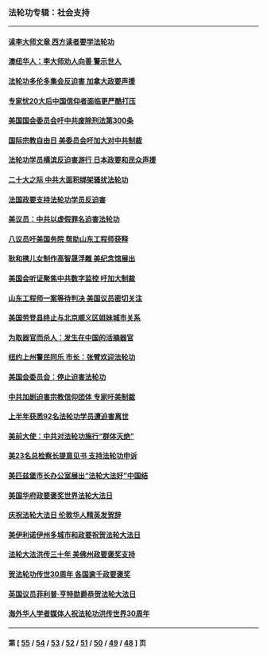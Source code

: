 ### 法轮功专辑：社会支持
---
#### [读李大师文章 西方读者要学法轮功](../../pages/nf4386/n13925142.md?02140430) 
#### [澳纽华人：李大师劝人向善 警示世人](../../pages/nf4386/n13924146.md?02140430) 
#### [法轮功多伦多集会反迫害 加拿大政要声援](../../pages/nf4386/n13881303.md?02140430) 
#### [专家忧20大后中国信仰者面临更严酷打压](../../pages/nf4386/n13874993.md?02140430) 
#### [美国国会委员会吁中共废除刑法第300条](../../pages/nf4386/n13868121.md?02140430) 
#### [国际宗教自由日 美委员会吁加大对中共制裁](../../pages/nf4386/n13855021.md?02140430) 
#### [法轮功学员横滨反迫害游行 日本政要和民众声援](../../pages/nf4386/n13847132.md?02140430) 
#### [二十大之际 中共大面积绑架骚扰法轮功](../../pages/nf4386/n13846381.md?02140430) 
#### [法国政要支持法轮功学员反迫害](../../pages/nf4386/n13841970.md?02140430) 
#### [美议员：中共以虚假罪名迫害法轮功](../../pages/nf4386/n13841083.md?02140430) 
#### [八议员吁美国务院 帮助山东工程师获释](../../pages/nf4386/n13836379.md?02140430) 
#### [耿和携儿女制作高智晟浮雕 美纪念馆展出](../../pages/nf4386/n13829624.md?02140430) 
#### [美国会听证聚焦中共数字监控 吁加大制裁](../../pages/nf4386/n13825083.md?02140430) 
#### [山东工程师一案等待判决 美国议员密切关注](../../pages/nf4386/n13815065.md?02140430) 
#### [美国劳登县终止与北京顺义区姐妹城市关系](../../pages/nf4386/n13811030.md?02140430) 
#### [为取器官而杀人：发生在中国的活摘器官](../../pages/nf4386/n13794731.md?02140430) 
#### [纽约上州警民同乐 市长：张臂欢迎法轮功](../../pages/nf4386/n13794375.md?02140430) 
#### [美国会委员会：停止迫害法轮功](../../pages/nf4386/n13788164.md?02140430) 
#### [中共加剧迫害宗教信仰团体 专家吁美制裁](../../pages/nf4386/n13780252.md?02140430) 
#### [上半年获悉92名法轮功学员遭迫害离世](../../pages/nf4386/n13772701.md?02140430) 
#### [美前大使：中共对法轮功施行“群体灭绝”](../../pages/nf4386/n13771705.md?02140430) 
#### [美23名总检察长提意见书 支持法轮功申诉](../../pages/nf4386/n13766596.md?02140430) 
#### [美匹兹堡市长办公室展出“法轮大法好”中国结](../../pages/nf4386/n13749721.md?02140430) 
#### [美国华府政要褒奖世界法轮大法日](../../pages/nf4386/n13743770.md?02140430) 
#### [庆祝法轮大法日 伦敦华人精英发贺辞](../../pages/nf4386/n13741593.md?02140430) 
#### [美伊利诺伊州多城市和政要祝贺法轮大法日](../../pages/nf4386/n13737149.md?02140430) 
#### [法轮大法洪传三十年 美佛州政要褒奖支持](../../pages/nf4386/n13737103.md?02140430) 
#### [贺法轮功传世30周年 各国逾千政要褒奖](../../pages/nf4386/n13735828.md?02140430) 
#### [英国议员菲利普‧亨特勋爵恭贺法轮大法日](../../pages/nf4386/n13736187.md?02140430) 
#### [海外华人学者媒体人祝法轮功洪传世界30周年](../../pages/nf4386/n13735835.md?02140430) 

---
#### 第 [ [55](./55.md?02140430) / [54](./54.md?02140430) / [53](./53.md?02140430) / [52](./52.md?02140430) / [51](./51.md?02140430) / [50](./50.md?02140430) / [49](./49.md?02140430) / [48](./48.md?02140430) ] 页
